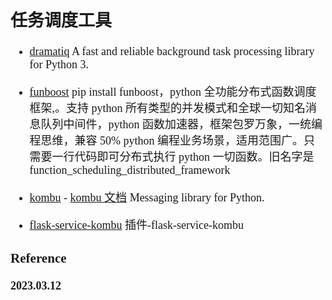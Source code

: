 <font size=4 face='楷体'>

## 任务调度工具

- [dramatiq](https://github.com/Bogdanp/dramatiq)
  A fast and reliable background task processing library for Python 3.
- [funboost](https://github.com/ydf0509/funboost)
  pip install funboost，python 全功能分布式函数调度框架,。支持 python 所有类型的并发模式和全球一切知名消息队列中间件，python 函数加速器，框架包罗万象，一统编程思维，兼容 50% python 编程业务场景，适用范围广。只需要一行代码即可分布式执行 python 一切函数。旧名字是 function_scheduling_distributed_framework
- [kombu](https://github.com/celery/kombu) - [kombu 文档](https://docs.celeryq.dev/projects/kombu/en/stable/userguide/examples.html)
  Messaging library for Python.

- [flask-service-kombu](https://github.com/service-org/flask-service-kombu)
  插件-flask-service-kombu

### Reference

**2023.03.12**
